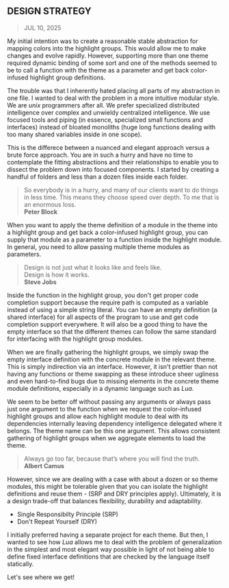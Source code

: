 ## DESIGN STRATEGY
> JUL 10, 2025

My initial intention was to create a reasonable stable abstraction for mapping
colors into the highlight groups.  This would allow me to make changes and evolve
rapidly.
However, supporting more than one theme required dynamic binding of some sort
and one of the methods seemed to be to call a function with the theme as a
parameter and get back color-infused highlight group definitions.

The trouble was that I inherently hated placing all parts of
my abstraction in one file.
I wanted to deal with the problem in a more intuitive modular style.
We are _unix_ programmers after all.
We prefer specialized distributed intelligence over complex and unwieldy
centralized intelligence.
We use focused tools and piping (in essence, specialized small
functions and interfaces) instead of bloated monoliths
(huge long functions dealing with too many shared variables
inside in one scope).

This is the differece between a nuanced and elegant approach versus
a brute force approach.
You are in such a hurry and have no time to contemplate the fitting
abstractions and their relationships to enable you to dissect
the problem down into focused components.
I started by creating a handful of folders and less than a dozen files
inside each folder.

> So everybody is in a hurry, and many of our clients want to do
> things in less time.
> This means they choose speed over depth.
> To me that is an enormous loss.  
> **Peter Block**

When you want to apply the theme definition of a module in the theme into
a highlight group and get back a color-infused highlight group, you can supply
that module as a parameter to a function inside the highlight module.
In general, you need to allow passing multiple theme modules as parameters.

> Design is not just what it looks like and feels like.  
> Design is how it works.  
> **Steve Jobs**

Inside the function in the highlight group, you don't get proper code completion
support because the require path is computed as a variable instead of using
a simple string literal.
You can have an empty definition (a shared interface) for all aspects of
the program to use and get code completion support everywhere.
It will also be a good thing to have the empty interface so that the
different themes can follow the same standard for interfacing with
the highlight group modules.

When we are finally gathering the highlight groups, we simply swap the
empty interface definition with the concrete module in the relevant theme.
This is simply indirection via an interface.  However, it isn't prettier
than not having any functions or theme swapping as these introduce sheer
ugliness and even hard-to-find bugs due to missing elements in the concrete
theme module definitions, especially in a dynamic language such as _Lua_.

We seem to be better off without passing any arguments or always pass
just one argument to the function when we request the color-infused highlight
groups and allow each highlight module to deal with its dependencies internally
leaving dependency intelligence delegated where it belongs.
The theme name can be this one argument.  This allows consistent gathering
of highlight groups when we aggregate elements to load the theme.

> Always go too far, because that’s where you will find the truth.    
> **Albert Camus**

However, since we are dealing with a case with about a dozen or so theme
modules, this might be tolerable given that you can isolate the highlight
definitions and reuse them - (SRP and DRY principles apply).  Ultimately,
it is a design trade-off that balances flexibility, durability and
adaptability.

* Single Responsibilty Principle (SRP)
* Don't Repeat Yourself (DRY)

I initially preferred having a separate project for each theme.  But then,
I wanted to see how _Lua_ allows me to deal with the problem of generalization
in the simplest and most elegant way possible in light of not being able
to define fixed interface definitions that are checked by the language
itself statically.

Let's see where we get!
